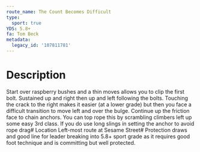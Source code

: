 ```yaml
---
route_name: The Count Becomes Difficult
type:
  sport: true
YDS: 5.8+
fa: Tom Beck
metadata:
  legacy_id: '107811781'
---
```

# Description
Start over raspberry bushes and a thin moves allows you to clip the first bolt.  Sustained up and right then up and left following the bolts.  Touching the crack to the right makes it easier (at a lower grade) but then you face a difficult transition to move left and over the bulge.  Continue up the friction face to chain anchors.  You can top rope this by scrambling climbers left up some easy 3rd class.  If you do use long slings in setting the anchor to avoid rope drag# Location
Left-most route at Sesame Street# Protection
draws and good line for leader breaking into 5.8+ sport grade as it requires good foot technique and is committing but well protected.